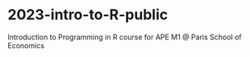 # 2023-intro-to-R-public
Introduction to Programming in R course for APE M1 @ Paris School of Economics
